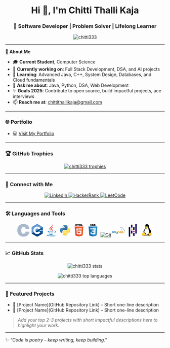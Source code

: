 <h1 align="center">Hi 👋, I'm Chitti Thalli Kaja</h1>
<h3 align="center">🚀 Software Developer | Problem Solver | Lifelong Learner</h3>

<p align="center">
  <img src="https://komarev.com/ghpvc/?username=chitti333&label=Profile%20views&color=0e75b6&style=flat" alt="chitti333" />
</p>

---

🌟 **About Me**

- 🎓 **Current Student**, Computer Science  
- 🔭 **Currently working on**: Full Stack Development, DSA, and AI projects  
- 🌱 **Learning**: Advanced Java, C++, System Design, Databases, and Cloud fundamentals  
- 💬 **Ask me about**: Java, Python, DSA, Web Development  
- ✨ **Goals 2025**: Contribute to open source, build impactful projects, ace interviews  
- 📫 **Reach me at**: chittithallikaja@gmail.com

---

### 🌐 Portfolio

- 💻 [Visit My Portfolio](https://chitti-portfolio.vercel.app/)

---

### 🏆 GitHub Trophies

<p align="center">
  <a href="https://github.com/ryo-ma/github-profile-trophy">
    <img src="https://github-profile-trophy.vercel.app/?username=chitti333&theme=gruvbox&column=7&margin-w=10" alt="chitti333 trophies" />
  </a>
</p>

---

### 🤝 Connect with Me

<p align="center">
  <a href="https://linkedin.com/in/chitti-thalli-kaja" target="blank">
    <img src="https://raw.githubusercontent.com/rahuldkjain/github-profile-readme-generator/master/src/images/icons/Social/linked-in-alt.svg" alt="LinkedIn" height="30" width="40" />
  </a>
  <a href="https://www.hackerrank.com/chittithallikaja" target="blank">
    <img src="https://raw.githubusercontent.com/rahuldkjain/github-profile-readme-generator/master/src/images/icons/Social/hackerrank.svg" alt="HackerRank" height="30" width="40" />
  </a>
  <a href="https://www.leetcode.com/chitti_thalli" target="blank">
    <img src="https://raw.githubusercontent.com/rahuldkjain/github-profile-readme-generator/master/src/images/icons/Social/leet-code.svg" alt="LeetCode" height="30" width="40" />
  </a>
</p>

---

### 🛠️ Languages and Tools

<p align="center">
  <a href="https://www.cprogramming.com/" target="_blank"><img src="https://raw.githubusercontent.com/devicons/devicon/master/icons/c/c-original.svg" alt="C" width="40" height="40"/></a>
  <a href="https://www.w3schools.com/cpp/" target="_blank"><img src="https://raw.githubusercontent.com/devicons/devicon/master/icons/cplusplus/cplusplus-original.svg" alt="C++" width="40" height="40"/></a>
  <a href="https://www.java.com/" target="_blank"><img src="https://raw.githubusercontent.com/devicons/devicon/master/icons/java/java-original.svg" alt="Java" width="40" height="40"/></a>
  <a href="https://www.python.org" target="_blank"><img src="https://raw.githubusercontent.com/devicons/devicon/master/icons/python/python-original.svg" alt="Python" width="40" height="40"/></a>
  <a href="https://www.w3.org/html/" target="_blank"><img src="https://raw.githubusercontent.com/devicons/devicon/master/icons/html5/html5-original-wordmark.svg" alt="HTML5" width="40" height="40"/></a>
  <a href="https://www.w3schools.com/css/" target="_blank"><img src="https://raw.githubusercontent.com/devicons/devicon/master/icons/css3/css3-original-wordmark.svg" alt="CSS3" width="40" height="40"/></a>
  <a href="https://git-scm.com/" target="_blank"><img src="https://www.vectorlogo.zone/logos/git-scm/git-scm-icon.svg" alt="Git" width="40" height="40"/></a>
  <a href="https://www.mysql.com/" target="_blank"><img src="https://raw.githubusercontent.com/devicons/devicon/master/icons/mysql/mysql-original-wordmark.svg" alt="MySQL" width="40" height="40"/></a>
  <a href="https://pandas.pydata.org/" target="_blank"><img src="https://raw.githubusercontent.com/devicons/devicon/master/icons/pandas/pandas-original.svg" alt="Pandas" width="40" height="40"/></a>
  <a href="https://www.linux.org/" target="_blank"><img src="https://raw.githubusercontent.com/devicons/devicon/master/icons/linux/linux-original.svg" alt="Linux" width="40" height="40"/></a>
</p>

---

### 📈 GitHub Stats

<p align="center">
  <img src="https://github-readme-stats.vercel.app/api?username=chitti333&show_icons=true&theme=tokyonight" alt="chitti333 stats" />
</p>

<p align="center">
  <img src="https://github-readme-stats.vercel.app/api/top-langs/?username=chitti333&layout=compact&theme=tokyonight" alt="chitti333 top languages" />
</p>

---

### 🚀 Featured Projects

- 🔗 [Project Name](GitHub Repository Link) – Short one-line description  
- 🔗 [Project Name](GitHub Repository Link) – Short one-line description

> *Add your top 2-3 projects with short impactful descriptions here to highlight your work.*

---

✨ *“Code is poetry – keep writing, keep building.”*

